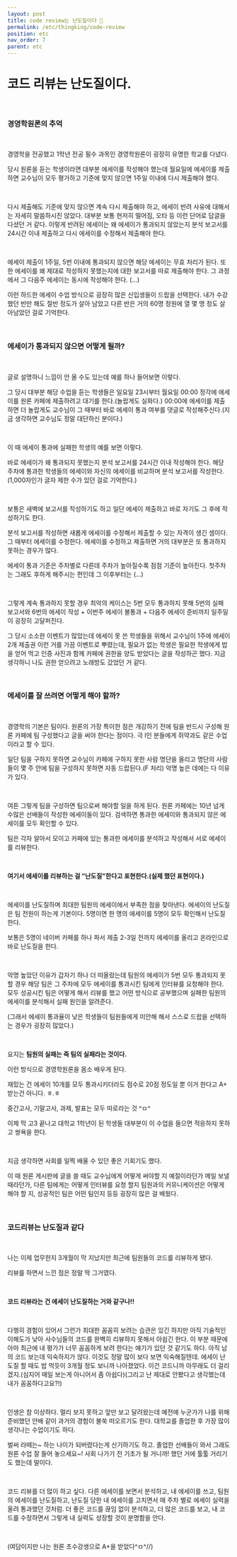 ```yaml
---
layout: post
title: code review는 난도질이다 🔪
permalink: /etc/thingking/code-review
position: etc
nav_order: 7
parent: etc
---
```



# 코드 리뷰는 난도질이다.

<br/>

### 경영학원론의 추억

<br/>

경영학을 전공했고 1학년 전공 필수 과목인 경영학원론이 굉장히 유명한 학교를 다녔다.

당시 원론을 듣는 학생이라면 대부분 에세이를 작성해야 했는데 월요일에 에세이를 제출하면 교수님이 모두 평가하고 기준에 맞지 않으면 1주일 이내에 다시 제출해야 했다.

<br/>

다시 제출해도 기준에 맞지 않으면 계속 다시 제출해야 하고, 에세이 반려 사유에 대해서는 자세히 말씀하시진 않았다. 대부분 보통 현저히 떨어짐, 오타 등 이런 단어로 답글을 다셨던 거 같다. 이렇게 반려된 에세이는 왜 에세이가 통과되지 않았는지 분석 보고서를 24시간 이내 제출하고 다시 에세이를 수정해서 제출해야 한다.

<br/>

에세이 제출이 1주일, 5번 이내에 통과되지 않으면 해당 에세이는 무효 처리가 된다. 또한 에세이를 왜 제대로 작성하지 못했는지에 대한 보고서를 따로 제출해야 한다. 그 과정에서 그 다음주 에세이는 동시에 작성해야 한다. (...)

이런 하드한 에세이 수업 방식으로 굉장히 많은 신입생들이 드랍을 선택한다. 내가 수강했던 반만 해도 절반 정도가 살아 남았고 다른 반은 거의 60명 정원에 열 몇 명 정도 살아남았던 걸로 기억한다.

<br/>

### 에세이가 통과되지 않으면 어떻게 될까?

<br/>

글로 설명하니 느낌이 안 올 수도 있는데 예를 하나 들어보면 이렇다.

그 당시 대부분 해당 수업을 듣는 학생들은 일요일 23시부터 월요일 00:00 정각에 에세이를 원론 카페에 제출하려고 대기를 한다.(놀랍게도 실화다.) 00:00에 에세이를 제출하면 더 놀랍게도 교수님이 그 때부터 바로 에세이 통과 여부를 댓글로 작성해주신다.(지금 생각하면 교수님도 정말 대단하신 분이다.)

<br/>

이 때 에세이 통과에 실패한 학생의 예를 보면 이렇다.

바로 에세이가 왜 통과되지 못했는지 분석 보고서를 24시간 이내 작성해야 한다. 해당 주차에 통과한 학생들의 에세이와 자신의 에세이를 비교하며 분석 보고서를 작성한다. (1,000자인가 글자 제한 수가 있던 걸로 기억한다.)

<br/>

보통은 새벽에 보고서를 작성하기도 하고 일단 에세이 제출하고 바로 자기도 그 후에 작성하기도 한다. 

분석 보고서를 작성하면 새롭게 에세이를 수정해서 제출할 수 있는 자격이 생긴 셈이다. 그 때부터 에세이를 수정한다. 에세이를 수정하고 제출하면 거의 대부분은 또 통과하지 못하는 경우가 많다. 

에세이 통과 기준은 주차별로 다른데 주차가 높아질수록 점점 기준이 높아진다. 첫주차는 그래도 후하게 해주시는 편인데 그 이후부터는 (...)

<br/>

그렇게 계속 통과하지 못할 경우 최악의 케이스는 5번 모두 통과하지 못해 5번의 실패 보고서와 6번의 에세이 작성 + 이번주 에세이 불통과 + 다음주 에세이 준비까지 일주일이 굉장히 고달퍼진다.

그 당시 소소한 이벤트가 많았는데 에세이 못 쓴 학생들을 위해서 교수님이 1주에 에세이 2개 제출권 이런 거를 가끔 이벤트로 뿌렸는데, 필요가 없는 학생은 필요한 학생에게 밥을 얻어 먹고 인증 사진과 함께 카페에 권한을 양도 받았다는 글을 작성하곤 했다. 지금 생각하니 나도 권한 얻으려고 노래방도 갔었던 거 같다.

<br/>

### 에세이를 잘 쓰려면 어떻게 해야 할까?

<br/>

경영학의 기본은 팀이다. 원론의 가장 특이한 점은 개강하기 전에 팀을 반드시 구성해 원론 카페에 팀 구성했다고 글을 써야 한다는 점이다. 극 I인 분들에게 쥐약과도 같은 수업이라고 할 수 있다.

일단 팀을 구하지 못하면 교수님이 카페에 구하지 못한 사람 명단을 올리고 명단의 사람들이 몇 주 안에 팀을 구성하지 못하면 자동 드랍된다.(F 처리) 악명 높은 데에는 다 이유가 있다. 

<br/>

여튼 그렇게 팀을 구성하면 팀으로써 해야할 일을 하게 된다. 원론 카페에는 10년 넘게 수많은 선배들이 작성한 에세이들이 있다. 검색하면 통과한 에세이와 통과되지 않은 에세이를 모두 확인할 수 있다.

팀은 각자 알아서 모이고 카페에 있는 통과한 에세이를 분석하고 작성해서 서로 에세이를 리뷰한다.

<br/>

**여기서 에세이를 리뷰하는 걸 “난도질"한다고 표현한다.(실제 했던 표현이다.)**

<br/>

에세이를 난도질하며 최대한 팀원의 에세이에서 부족한 점을 찾아낸다. 에세이의 난도질은 팀 전원이 하는게 기본이다. 5명이면 한 명의 에세이를 5명이 모두 확인해서 난도질한다. 

보통은 5명이 네이버 카페를 하나 파서 제출 2-3일 전까지 에세이를 올리고 온라인으로 바로 난도질을 한다.

<br/>

악명 높았던 이유가 갑자기 하나 더 떠올랐는데 팀원의 에세이가 5번 모두 통과되지 못할 경우 해당 팀은 그 주차에 모두 에세이를 통과시킨 팀에게 인터뷰를 요청해야 한다. 모두 성공시킨 팀은 어떻게 해서 리뷰를 했고 어떤 방식으로 공부했으며 실패한 팀원의 에세이를 분석해서 실패 원인을 알려준다.

(그래서 에세이 통과율이 낮은 학생들이 팀원들에게 미안해 해서 스스로 드랍을 선택하는 경우가 굉장히 많았다.)

<br/>

요지는 **팀원의 실패는 즉 팀의 실패라는 것이다.** 

이런 방식으로 경영학원론을 몸소 배우게 된다. 

재밌는 건 에세이 10개를 모두 통과시키더라도 점수로 20점 정도일 뿐 이거 한다고 A+ 받는건 아니다. ㅎ.ㅎ

중간고사, 기말고사, 과제, 발표는 모두 따로라는 것 ^ㅁ^

이제 막 고3 끝나고 대학교 1학년이 된 학생들 대부분이 이 수업을 들으면 적응하지 못하고 쌍욕을 한다. 

<br/>

지금 생각하면 사회를 일찍 배울 수 있던 좋은 기회기도 했다. 

이 때 원론 게시판에 글을 쓸 때도 교수님에게 어떻게 써야할 지 예절이라던가 메일 보낼 때라던가, 다른 팀에게는 어떻게 인터뷰를 요청 할지 팀원과의 커뮤니케이션은 어떻게 해야 할 지, 성공적인 팀은 어떤 팀인지 등등 굉장히 많은 걸 배웠다. 

<br/>

### 코드리뷰는 난도질과 같다

<br/>

나는 이제 업무한지 3개월이 막 지났지만 최근에 팀원들의 코드를 리뷰하게 됐다. 

리뷰를 하면서 느낀 점은 정말 딱 그거였다. 

<br/>

**코드 리뷰라는 건 에세이 난도질하는 거와 같구나!!**

<br/>

다행히 경험이 있어서 그런가 최대한 꼼꼼히 보려는 습관은 있긴 하지만 아직 기술적인 이해도가 낮아 사수님들의 코드를 완벽히 리뷰하지 못해서 아쉽긴 한다. 이 부분 때문에 아마 최근에 내 평가가 너무 꼼꼼하게 보려 한다는 얘기가 있던 것 같기도 하다. 아직 남의 코드 보는데 익숙하지가 않다. 이것도 정말 많이 보다 보면 익숙해질텐데. 에세이 난도질 할 때도 밥 먹듯이 3개월 정도 보니까 나아졌었다. 이건 코드니까 아무래도 더 걸리겠지.(심지어 매일 보는게 아니어서 좀 아쉽다)(그리고 난 제대로 안봤다고 생각했는데 내가 꼼꼼하다고요?!)

<br/>

인생은 참 이상하다. 멀리 보지 못하고 앞만 보고 달려왔는데 예전에 누군가가 나를 위해 준비했던 안배 같이 과거의 경험이 불쑥 떠오르기도 한다. 대학교를 졸업한 후 가장 많이 생각나는 수업이기도 하다. 

벌써 라떼는~ 하는 나이가 되버렸다는게 신기하기도 하고. 졸업한 선배들이 와서 그래도 원론 수업 잘 들어 놓으세요~! 사회 나가기 전 기초가 될 거니까! 했던 거에 툴툴 거리기도 했는데 말이다.

<br/>

코드 리뷰를 더 많이 하고 싶다. 
다른 에세이를 보면서 분석하고, 내 에세이를 쓰고, 팀원의 에세이를 난도질하고, 난도질 당한 내 에세이를 고치면서 매 주차 별로 에세이 실력을 올려 통과했던 것처럼.
더 좋은 코드를 끊임 없이 분석하고, 더 많은 코드를 보고, 내 코드를 수정하면서 그렇게 내 실력도 성장할 것이 분명함을 안다.

<br/>

(여담이지만 나는 원론 초수강생으로 A+을 받았다^ㅁ^//)
